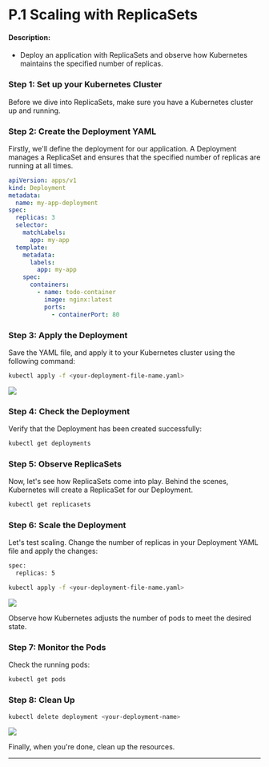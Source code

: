 # P.1 Scaling with ReplicaSets

#### Description:

- Deploy an application with ReplicaSets and observe how Kubernetes maintains the specified number of replicas.

### Step 1: Set up your Kubernetes Cluster

Before we dive into ReplicaSets, make sure you have a Kubernetes cluster up and running.

### Step 2: Create the Deployment YAML

Firstly, we'll define the deployment for our application. A Deployment manages a ReplicaSet and ensures that the specified number of replicas are running at all times.

```yaml
apiVersion: apps/v1
kind: Deployment
metadata:
  name: my-app-deployment
spec:
  replicas: 3
  selector:
    matchLabels:
      app: my-app
  template:
    metadata:
      labels:
        app: my-app
    spec:
      containers:
        - name: todo-container
          image: nginx:latest
          ports:
            - containerPort: 80
```

### Step 3: Apply the Deployment

Save the YAML file, and apply it to your Kubernetes cluster using the following command:

```bash
kubectl apply -f <your-deployment-file-name.yaml>
```

<img src="../Img/4.P.1-Apply-Deployment.png">

### Step 4: Check the Deployment

Verify that the Deployment has been created successfully:

```bash
kubectl get deployments
```

### Step 5: Observe ReplicaSets

Now, let's see how ReplicaSets come into play. Behind the scenes, Kubernetes will create a ReplicaSet for our Deployment.

```bash
kubectl get replicasets
```

### Step 6: Scale the Deployment

Let's test scaling. Change the number of replicas in your Deployment YAML file and apply the changes:

```bash
spec:
  replicas: 5
```

```bash
kubectl apply -f <your-deployment-file-name.yaml>
```

<img src="../Img/4.P.1-Scale-Deployment.png">

Observe how Kubernetes adjusts the number of pods to meet the desired state.

### Step 7: Monitor the Pods

Check the running pods:

```bash
kubectl get pods
```

### Step 8: Clean Up

```bash
kubectl delete deployment <your-deployment-name>
```

<img src="../Img/4.P.1-delete-Deployment.png">

Finally, when you're done, clean up the resources.

---
